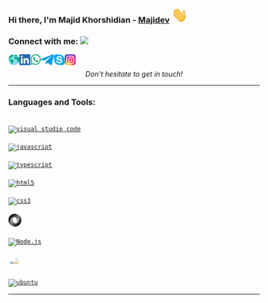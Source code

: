 ### Hi there, I'm Majid Khorshidian - [Majidev][website] <img src="./Icons/Hi.gif" height="32" />

### Connect with me: <img src="https://media.giphy.com/media/LnQjpWaON8nhr21vNW/giphy.gif" height="32">

[<img align="left" alt="Majidev" height="22px" src="./SocialLogo/Web.png" />][website]
[<img align="left" alt="Majidev | LinkedIn" height="22px" src="./SocialLogo/LinkedIn.png" />][linkedin]
[<img align="left" alt="Majidev | Whatsapp" height="22px" src="./SocialLogo/WhatsApp.png" />][whatsapp]
[<img align="left" alt="Majidev | Telegram" height="22px" src="./SocialLogo/Telegram.png" />][telegram]
[<img align="left" alt="Majidev | Skype" height="22px" src="./SocialLogo/Skype.png" />][skype]
[<img align="left" alt="Majidev | Instagram" height="22px" src="./SocialLogo/Instagram.png" />][instagram]

<br />

<p align=center>
<em>Don't hesitate to get in touch!</em>
</p>

---

### Languages and Tools:

[<code>
<img alt="visual studio code" width="26px" src="https://img.icons8.com/fluent/240/000000/visual-studio-code-2019.png" />
</code>](https://code.visualstudio.com/)
[<code>
<img alt="javascript" width="26px" src="https://img.icons8.com/color/240/000000/javascript.png" />
</code>](https://developer.mozilla.org/en-US/docs/Web/JavaScript)
[<code>
<img alt="typescript" width="26px" src="https://img.icons8.com/color/240/000000/typescript.png">
</code>](https://www.typescriptlang.org/)
[<code>
<img alt="html5" width="26px" src="https://img.icons8.com/color/240/000000/html-5.png">
</code>](https://developer.mozilla.org/en-US/docs/Web/HTML)
[<code>
<img alt="css3" width="26px" src="https://img.icons8.com/color/240/000000/css3.png">
</code>](https://developer.mozilla.org/en-US/docs/Web/CSS)
[<code>
<img alt="json" width="26px" src="https://raw.githubusercontent.com/github/explore/80688e429a7d4ef2fca1e82350fe8e3517d3494d/topics/json/json.png">
</code>](https://www.json.org/json-en.html)
[<code>
<img alt="Node.js" width="26px" src="https://img.icons8.com/color/240/000000/nodejs.png">
</code>](https://nodejs.org/en/)
[<code>
<img alt="MySQL" width="26px" src="https://raw.githubusercontent.com/github/explore/80688e429a7d4ef2fca1e82350fe8e3517d3494d/topics/mysql/mysql.png">
</code>](https://dev.mysql.com/)
[<code>
<img alt="ubuntu" width="26px" src="https://img.icons8.com/color/96/000000/ubuntu--v1.png">
</code>](https://ubuntu.com/)

---

[website]: http://majidev.ir
[linkedin]: https://www.linkedin.com/in/thismajid/
[gmail]: mailto:mkhorshidian72@gmail.com
[whatsapp]: https://wa.me/989375066139
[telegram]: https://telegram.me/thismajid
[skype]: https://join.skype.com/invite/zPS86gQcCkVb
[instagram]: https://www.instagram.com/this.majid
